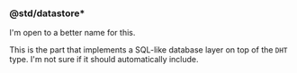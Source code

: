 ### @std/datastore*

I'm open to a better name for this.

This is the part that implements a SQL-like database layer on top of the `DHT` type. I'm not sure if it should automatically include.

